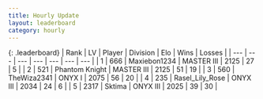```yaml
---
title: Hourly Update
layout: leaderboard
category: hourly
---
```


{: .leaderboard}
| Rank | LV | Player | Division | Elo | Wins | Losses |
| --- | --- | --- | --- | --- | --- | --- |
| <span data-change="0">1</span> | 666 | <span title="ID: 410122">Maxiebon1234</span> | MASTER III | <span data-change="0">2125</span> | <span data-change="0">27</span> | <span data-change="0">5</span> |
| <span data-change="0">2</span> | 521 | <span title="ID: 742939">Phantom Knight</span> | MASTER III | <span data-change="0">2125</span> | <span data-change="2">51</span> | <span data-change="2">19</span> |
| <span data-change="0">3</span> | 560 | <span title="ID: 178216">TheWiza2341</span> | ONYX I | <span data-change="0">2075</span> | <span data-change="0">56</span> | <span data-change="0">20</span> |
| <span data-change="0">4</span> | 235 | <span title="ID: 400903">Rasel_Lily_Rose</span> | ONYX III | <span data-change="0">2034</span> | <span data-change="0">24</span> | <span data-change="0">6</span> |
| <span data-change="0">5</span> | 2317 | <span title="ID: 353063">Sktima</span> | ONYX III | <span data-change="0">2025</span> | <span data-change="0">39</span> | <span data-change="0">30</span> |